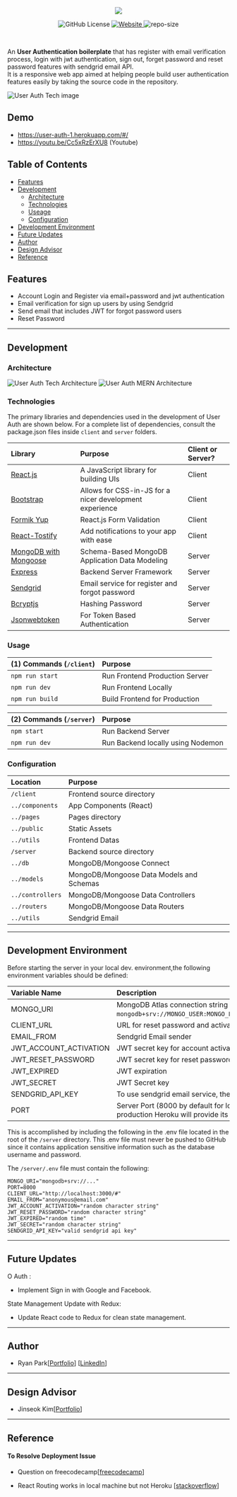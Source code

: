 <p align="center">
  <a href="https://user-auth-1.herokuapp.com/#/">
    <img src="./user-auth.png"></a>
</p>

<p align="center">
  <img alt="GitHub License" src="https://img.shields.io/github/license/ryanbest99/user-auth-boilerplate">
  
  <a href="https://user-auth-1.herokuapp.com/#/" target="_blank">
  <img alt="Website" src="https://img.shields.io/website?up_color=red&up_message=https%3A%2F%2Fuser-auth-1.herokuapp.com%2F%23%2F&url=https%3A%2F%2Fuser-auth-1.herokuapp.com%2F%23%2F">
  </a>

  <img alt="repo-size" src="https://img.shields.io/github/repo-size/ryanbest99/user-auth-boilerplate">
</p>

<br>

An **User Authentication boilerplate** that has register with email verification process, login with jwt authentication, sign out, forget password and reset password features with sendgrid email API.
<br />
It is a responsive web app aimed at helping people build user authentication features easily by taking the source code in the repository.

![User Auth Tech image](landing.png)

## Demo

- https://user-auth-1.herokuapp.com/#/
- https://youtu.be/Cc5xRzErXU8 (Youtube)

## Table of Contents

- [Features](#features)
- [Development](#development)
  - [Architecture](#architecture)
  - [Technologies](#technologies)
  - [Useage](#usage)
  - [Configuration](#configuration)
- [Development Environment](#development-environment)
- [Future Updates](#future-updates)
- [Author ](#author)
- [Design Advisor](#design-advisor)
- [Reference](#reference)

## Features

- Account Login and Register via email+password and jwt authentication
- Email verification for sign up users by using Sendgrid
- Send email that includes JWT for forgot password users
- Reset Password

---

## Development

### Architecture

![User Auth Tech Architecture](3tier2.jpg)
![User Auth MERN Architecture](mvc.jpg)

### Technologies

The primary libraries and dependencies used in the development of User Auth are shown below. For a complete list of dependencies, consult the package.json files inside `client` and `server` folders.

| Library                                                       | Purpose                                                 | Client or Server? |
| :------------------------------------------------------------ | :------------------------------------------------------ | :---------------- |
| [React.js](https://reactjs.org/)                              | A JavaScript library for building UIs                   | Client            |
| [Bootstrap](https://styled-components.com/)                   | Allows for CSS-in-JS for a nicer development experience | Client            |
| [Formik Yup](https://www.npmjs.com/package/formik)            | React.js Form Validation                                | Client            |
| [React-Tostify](https://www.npmjs.com/package/react-toastify) | Add notifications to your app with ease                 | Client            |
| [MongoDB with Mongoose](https://mongoosejs.com/)              | Schema-Based MongoDB Application Data Modeling          | Server            |
| [Express](https://expressjs.com/)                             | Backend Server Framework                                | Server            |
| [Sendgrid](https://www.npmjs.com/package/sendgrid-mail)       | Email service for register and forgot password          | Server            |
| [Bcryptjs](https://www.npmjs.com/package/bcryptjs)            | Hashing Password                                        | Server            |
| [Jsonwebtoken](https://www.npmjs.com/package/jsonwebtoken)    | For Token Based Authentication                          | Server            |

### Usage

| (1) Commands (`/client`) | Purpose                        |
| :----------------------- | :----------------------------- |
| `npm run start`          | Run Frontend Production Server |
| `npm run dev`            | Run Frontend Locally           |
| `npm run build`          | Build Frontend for Production  |

| (2) Commands (`/server`) | Purpose                           |
| :----------------------- | :-------------------------------- |
| `npm start`              | Run Backend Server                |
| `npm run dev`            | Run Backend locally using Nodemon |

### Configuration

| Location         | Purpose                                  |
| :--------------- | :--------------------------------------- |
| `/client`        | Frontend source directory                |
| `../components`  | App Components (React)                   |
| `../pages`       | Pages directory                          |
| `../public`      | Static Assets                            |
| `../utils`       | Frontend Datas                           |
| `/server`        | Backend source directory                 |
| `../db`          | MongoDB/Mongoose Connect                 |
| `../models`      | MongoDB/Mongoose Data Models and Schemas |
| `../controllers` | MongoDB/Mongoose Data Controllers        |
| `../routers`     | MongoDB/Mongoose Data Routers            |
| `../utils`       | Sendgrid Email                           |

---

## Development Environment

Before starting the server in your local dev. environment,the following environment variables should be defined:

| Variable Name          | Description                                                                                     |
| :--------------------- | :---------------------------------------------------------------------------------------------- |
| MONGO_URI              | MongoDB Atlas connection string (e.g. `mongodb+srv://MONGO_USER:MONGO_PASSWORD@cluster...`)     |
| CLIENT_URL             | URL for reset password and activate account                                                     |
| EMAIL_FROM             | Sendgrid Email sender                                                                           |
| JWT_ACCOUNT_ACTIVATION | JWT secret key for account activation                                                           |
| JWT_RESET_PASSWORD     | JWT secret key for reset password                                                               |
| JWT_EXPIRED            | JWT expiration                                                                                  |
| JWT_SECRET             | JWT Secret key                                                                                  |
| SENDGRID_API_KEY       | To use sendgrid email service, the key is necessary                                             |
| PORT                   | Server Port (8000 by default for local deploy). In production Heroku will provide its own port. |

This is accomplished by including the following in the .env file located in the root of the `/server` directory. This .env file must never be pushed to GitHub since it contains application sensitive information such as the database username and password.

The `/server/.env` file must contain the following:

```
MONGO_URI="mongodb+srv://..."
PORT=8000
CLIENT_URL="http://localhost:3000/#"
EMAIL_FROM="anonymous@email.com"
JWT_ACCOUNT_ACTIVATION="random character string"
JWT_RESET_PASSWORD="random character string"
JWT_EXPIRED="random time"
JWT_SECRET="random character string"
SENDGRID_API_KEY="valid sendgrid api key"
```

---

## Future Updates

O Auth :

- Implement Sign in with Google and Facebook.

State Management Update with Redux:

- Update React code to Redux for clean state management.

---

## Author

- Ryan Park[[Portfolio](https://ryanbest99.com/)] [[LinkedIn](https://www.linkedin.com/in/ryanbest99/)]

---

## Design Advisor

- Jinseok Kim[[Portfolio](https://www.behance.net/hide-hiho)]

---

## Reference

#### To Resolve Deployment Issue

- Question on freecodecamp[[freecodecamp](https://forum.freecodecamp.org/t/post-deployment-test-opening-another-routes-in-a-new-tab-gets-error-question-video-included/481228)]

- React Routing works in local machine but not Heroku [[stackoverflow](https://stackoverflow.com/questions/41772411/react-routing-works-in-local-machine-but-not-heroku)]
